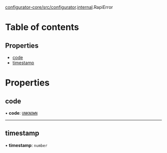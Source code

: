 [configurator-core/src/configurator](../modules/configurator_core_src_configurator.md).[internal](../modules/configurator_core_src_configurator._internal_.md).RapiError

# Table of contents

## Properties

- [code](configurator_core_src_configurator._internal_.RapiError.md#code)
- [timestamp](configurator_core_src_configurator._internal_.RapiError.md#timestamp)

# Properties

## code

• **code**: [`UNKNOWN`](../modules/configurator_core_src_configurator._internal_.md#unknown)

___

## timestamp

• **timestamp**: `number`
